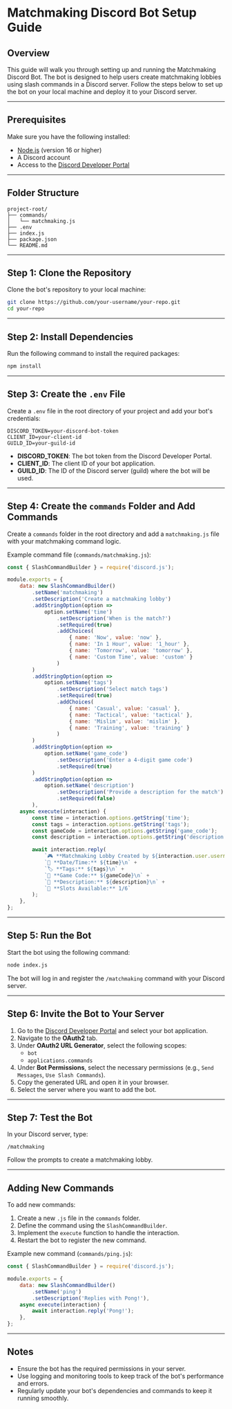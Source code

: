 # Matchmaking Discord Bot Setup Guide

## Overview
This guide will walk you through setting up and running the Matchmaking Discord Bot. The bot is designed to help users create matchmaking lobbies using slash commands in a Discord server. Follow the steps below to set up the bot on your local machine and deploy it to your Discord server.

---

## Prerequisites
Make sure you have the following installed:
- [Node.js](https://nodejs.org/) (version 16 or higher)
- A Discord account
- Access to the [Discord Developer Portal](https://discord.com/developers/applications)

---

## Folder Structure
```
project-root/
├── commands/
│   └── matchmaking.js
├── .env
├── index.js
├── package.json
└── README.md
```

---

## Step 1: Clone the Repository
Clone the bot's repository to your local machine:
```bash
git clone https://github.com/your-username/your-repo.git
cd your-repo
```

---

## Step 2: Install Dependencies
Run the following command to install the required packages:
```bash
npm install
```

---

## Step 3: Create the `.env` File
Create a `.env` file in the root directory of your project and add your bot's credentials:
```
DISCORD_TOKEN=your-discord-bot-token
CLIENT_ID=your-client-id
GUILD_ID=your-guild-id
```
- **DISCORD_TOKEN**: The bot token from the Discord Developer Portal.
- **CLIENT_ID**: The client ID of your bot application.
- **GUILD_ID**: The ID of the Discord server (guild) where the bot will be used.

---

## Step 4: Create the `commands` Folder and Add Commands
Create a `commands` folder in the root directory and add a `matchmaking.js` file with your matchmaking command logic.

Example command file (`commands/matchmaking.js`):
```javascript
const { SlashCommandBuilder } = require('discord.js');

module.exports = {
    data: new SlashCommandBuilder()
        .setName('matchmaking')
        .setDescription('Create a matchmaking lobby')
        .addStringOption(option => 
            option.setName('time')
                .setDescription('When is the match?')
                .setRequired(true)
                .addChoices(
                    { name: 'Now', value: 'now' },
                    { name: 'In 1 Hour', value: '1_hour' },
                    { name: 'Tomorrow', value: 'tomorrow' },
                    { name: 'Custom Time', value: 'custom' }
                )
        )
        .addStringOption(option => 
            option.setName('tags')
                .setDescription('Select match tags')
                .setRequired(true)
                .addChoices(
                    { name: 'Casual', value: 'casual' },
                    { name: 'Tactical', value: 'tactical' },
                    { name: 'Mislim', value: 'mislim' },
                    { name: 'Training', value: 'training' }
                )
        )
        .addStringOption(option => 
            option.setName('game_code')
                .setDescription('Enter a 4-digit game code')
                .setRequired(true)
        )
        .addStringOption(option => 
            option.setName('description')
                .setDescription('Provide a description for the match')
                .setRequired(false)
        ),
    async execute(interaction) {
        const time = interaction.options.getString('time');
        const tags = interaction.options.getString('tags');
        const gameCode = interaction.options.getString('game_code');
        const description = interaction.options.getString('description') || 'No description provided';

        await interaction.reply(
            `🎮 **Matchmaking Lobby Created by ${interaction.user.username}!** 🎮\n` +
            `📅 **Date/Time:** ${time}\n` +
            `🏷 **Tags:** ${tags}\n` +
            `🔑 **Game Code:** ${gameCode}\n` +
            `📜 **Description:** ${description}\n` +
            `👥 **Slots Available:** 1/6`
        );
    },
};
```

---

## Step 5: Run the Bot
Start the bot using the following command:
```bash
node index.js
```

The bot will log in and register the `/matchmaking` command with your Discord server.

---

## Step 6: Invite the Bot to Your Server
1. Go to the [Discord Developer Portal](https://discord.com/developers/applications) and select your bot application.
2. Navigate to the **OAuth2** tab.
3. Under **OAuth2 URL Generator**, select the following scopes:
   - `bot`
   - `applications.commands`
4. Under **Bot Permissions**, select the necessary permissions (e.g., `Send Messages`, `Use Slash Commands`).
5. Copy the generated URL and open it in your browser.
6. Select the server where you want to add the bot.

---

## Step 7: Test the Bot
In your Discord server, type:
```
/matchmaking
```
Follow the prompts to create a matchmaking lobby.

---

## Adding New Commands
To add new commands:
1. Create a new `.js` file in the `commands` folder.
2. Define the command using the `SlashCommandBuilder`.
3. Implement the `execute` function to handle the interaction.
4. Restart the bot to register the new command.

Example new command (`commands/ping.js`):
```javascript
const { SlashCommandBuilder } = require('discord.js');

module.exports = {
    data: new SlashCommandBuilder()
        .setName('ping')
        .setDescription('Replies with Pong!'),
    async execute(interaction) {
        await interaction.reply('Pong!');
    },
};
```

---

## Notes
- Ensure the bot has the required permissions in your server.
- Use logging and monitoring tools to keep track of the bot's performance and errors.
- Regularly update your bot's dependencies and commands to keep it running smoothly.
